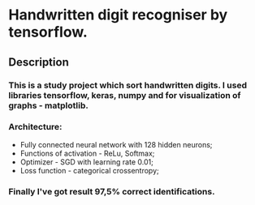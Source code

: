 # Handwritten digit recogniser by tensorflow.

## Description

### This is a study project which sort handwritten digits. I used libraries tensorflow, keras, numpy and for visualization of graphs - matplotlib.

### Architecture:
* Fully connected neural network with 128 hidden neurons;
* Functions of activation - ReLu, Softmax;
* Optimizer - SGD with learning rate 0.01;
* Loss function - categorical crossentropy;

### Finally I've got result 97,5% correct identifications.



